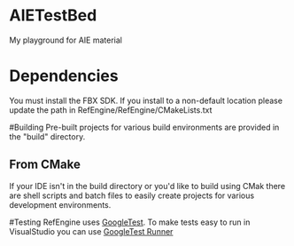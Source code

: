 # AIETestBed
My playground for AIE material

# Dependencies
You must install the FBX SDK. If you install to a non-default location please update the path in RefEngine/RefEngine/CMakeLists.txt

#Building
Pre-built projects for various build environments are provided in the "build" directory.

## From CMake
If your IDE isn't in the build directory or you'd like to build using CMak there are shell scripts and batch files to easily create projects for various development environments.

#Testing
RefEngine uses [GoogleTest](https://code.google.com/p/googletest/).
To make tests easy to run in VisualStudio you can use [GoogleTest Runner](https://visualstudiogallery.msdn.microsoft.com/9dd47c21-97a6-4369-b326-c562678066f0)
